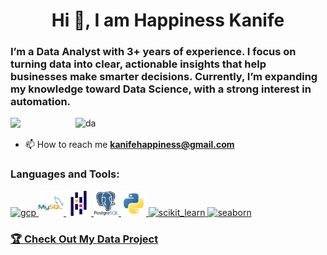 <h1 align="center">Hi 👋, I am Happiness Kanife </h1>
<h3 align="left">I’m a Data Analyst with 3+ years of experience. I focus on turning data into clear, actionable insights that help businesses make smarter decisions. Currently, I’m expanding my knowledge toward Data Science, with a strong interest in automation.</h3>

<img align="right" alt="da" width="400" src="https://proeffico.com/wp-content/uploads/2022/09/daonline.gif">

<!-- 🔗 Update these links with your own social media and contact information -->
<p align="left">
  <a href="https://www.linkedin.com/in/kanifehappiness/"><img src="https://img.shields.io/badge/LinkedIn-Connect-blue?style=for-the-badge&logo=linkedin"></a>

- 📫 How to reach me **kanifehappiness@gmail.com**

<p align="left">
</p>

<h3 align="left">Languages and Tools:</h3>
<p align="left"> <a href="https://cloud.google.com" target="_blank" rel="noreferrer"> <img src="https://www.vectorlogo.zone/logos/google_cloud/google_cloud-icon.svg" alt="gcp" width="40" height="40"/> </a> <a href="https://www.mysql.com/" target="_blank" rel="noreferrer"> <img src="https://raw.githubusercontent.com/devicons/devicon/master/icons/mysql/mysql-original-wordmark.svg" alt="mysql" width="40" height="40"/> </a> <a href="https://pandas.pydata.org/" target="_blank" rel="noreferrer"> <img src="https://raw.githubusercontent.com/devicons/devicon/2ae2a900d2f041da66e950e4d48052658d850630/icons/pandas/pandas-original.svg" alt="pandas" width="40" height="40"/> </a> <a href="https://www.postgresql.org" target="_blank" rel="noreferrer"> <img src="https://raw.githubusercontent.com/devicons/devicon/master/icons/postgresql/postgresql-original-wordmark.svg" alt="postgresql" width="40" height="40"/> </a> <a href="https://www.python.org" target="_blank" rel="noreferrer"> <img src="https://raw.githubusercontent.com/devicons/devicon/master/icons/python/python-original.svg" alt="python" width="40" height="40"/> </a> <a href="https://scikit-learn.org/" target="_blank" rel="noreferrer"> <img src="https://upload.wikimedia.org/wikipedia/commons/0/05/Scikit_learn_logo_small.svg" alt="scikit_learn" width="40" height="40"/> </a> <a href="https://seaborn.pydata.org/" target="_blank" rel="noreferrer"> <img src="https://seaborn.pydata.org/_images/logo-mark-lightbg.svg" alt="seaborn" width="40" height="40"/> </a> </p>

<!-- 🌐 Replace "your-username" with your actual GitHub username -->
### [🏆 Check Out My Data Project ](https://linktr.ee/kanifehappiness)
